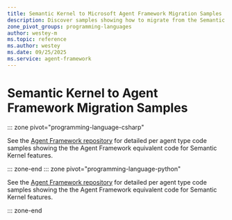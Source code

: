 ```yaml
---
title: Semantic Kernel to Microsoft Agent Framework Migration Samples
description: Discover samples showing how to migrate from the Semantic Kernel Agent Framework to Microsoft Agent Framework
zone_pivot_groups: programming-languages
author: westey-m
ms.topic: reference
ms.author: westey
ms.date: 09/25/2025
ms.service: agent-framework
---
```


# Semantic Kernel to Agent Framework Migration Samples

::: zone pivot="programming-language-csharp"

See the [Agent Framework repository](https://github.com/microsoft/agent-framework/tree/main/dotnet/samples/SemanticKernelMigration) for detailed per agent type code samples showing the the Agent Framework equivalent code for Semantic Kernel features.

::: zone-end
::: zone pivot="programming-language-python"

See the [Agent Framework repository](https://github.com/microsoft/agent-framework/tree/main/python/samples/semantic-kernel-migration) for detailed per agent type code samples showing the the Agent Framework equivalent code for Semantic Kernel features.

::: zone-end

